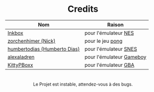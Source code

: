 <div align="center">
  <h1>Credits</h1>
  
  | Nom | Raison |
  |-----|--------|
  | <a href="https://www.youtube.com/@InkboxSoftware">Inkbox</a> | pour l'émulateur <a href="https://notin.tokyo/nes/">NES</a> |
  | <a href="https://github.com/zorchenhimer">zorchenhimer (Nick)</a> | pour le jeu <a href="https://github.com/zorchenhimer/nes-pong/releases/latest">pong</a> |
  | <a href="https://github.com/humbertodias">humbertodias (Humberto Dias)</a> | pour l'émulateur <a href="https://github.com/humbertodias/emscripten-js-snes-games">SNES</a> |
  | <a href="https://github.com/alexaladren">alexaladren</a> | pour l'émulateur <a href="https://github.com/alexaladren/jsgameboy">Gameboy</a> |
  | <a href="https://github.com/KittyPBoxx">KittyPBoxx</a> | pour l'émulateur <a href="https://github.com/KittyPBoxx/IodineGBAEnhanced">GBA</a> |

#

  <p>Le Projet est instable, attendez-vous à des bugs.</p>

